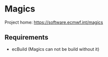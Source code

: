 Magics
======

Project home: https://software.ecmwf.int/magics

Requirements
------------

- ecBuild (Magics can not be build without it)
